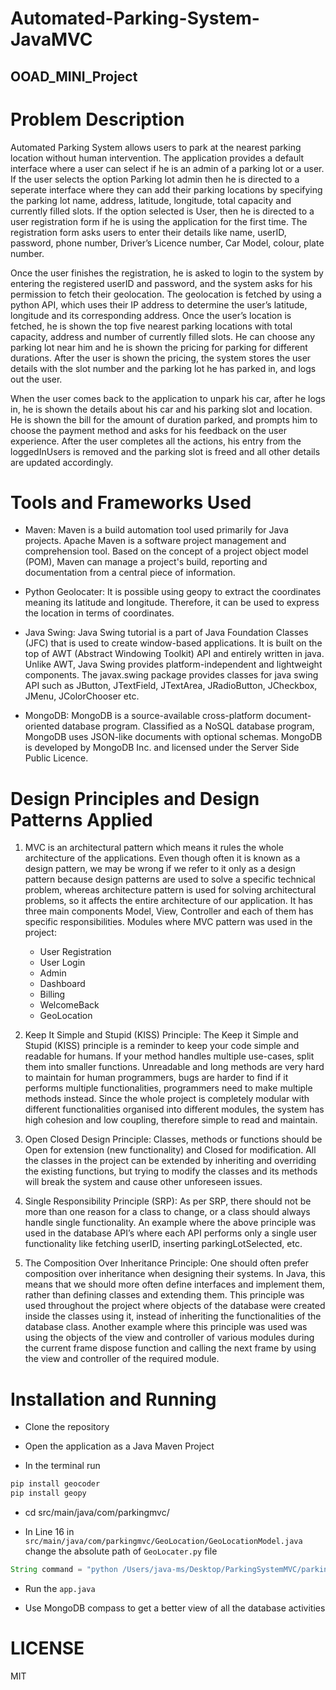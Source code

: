 # Automated-Parking-System-JavaMVC

##  OOAD_MINI_Project


# Problem Description

Automated Parking System allows users to park at the nearest parking location without human intervention. The application provides a default interface where a user can select if he is an admin of a parking lot or a user. If the user selects the option Parking lot admin then he is directed to a seperate interface where they can add their parking locations by specifying the parking lot name, address, latitude, longitude, total capacity and currently filled slots. If the option selected is User, then he is directed to a user registration form if he is using the application for the first time. The registration form asks users to enter their details like name, userID, password, phone number, Driver’s Licence number, Car Model, colour, plate number.

Once the user finishes the registration, he is asked to login to the system by entering the registered userID and password, and the system asks for his permission to fetch their geolocation. The geolocation is fetched by using a python API, which uses their IP address to determine the user’s latitude, longitude and its corresponding address. Once the user’s location is fetched, he is shown the top five nearest parking locations with total capacity, address and number of currently filled slots. He can choose any parking lot near him and he is shown the pricing for parking for different durations. After the user is shown the pricing, the system stores the user details with the slot number and the parking lot he has parked in, and logs out the user.

When the user comes back to the application to unpark his car, after he logs in, he is shown the details about his car and his parking slot and location. He is shown the bill for the amount of duration parked, and prompts him to choose the payment method and asks for his feedback on the user experience. After the user completes all the actions, his entry from the loggedInUsers is removed and the parking slot is freed and all other details are updated accordingly.

# Tools and Frameworks Used

- Maven: Maven is a build automation tool used primarily for Java projects. Apache Maven is a software project management and comprehension tool. Based on the concept of a project object model (POM), Maven can manage a project's build, reporting and documentation from a central piece of information.

- Python Geolocater: It is possible using geopy to extract the coordinates meaning its latitude and longitude. Therefore, it can be used to express the location in terms of coordinates.

- Java Swing: Java Swing tutorial is a part of Java Foundation Classes (JFC) that is used to create window-based applications. It is built on the top of AWT (Abstract Windowing Toolkit) API and entirely written in java. Unlike AWT, Java Swing provides platform-independent and lightweight components. The javax.swing package provides classes for java swing API such as JButton, JTextField, JTextArea, JRadioButton, JCheckbox, JMenu, JColorChooser etc.

- MongoDB: MongoDB is a source-available cross-platform document-oriented database program. Classified as a NoSQL database program, MongoDB uses JSON-like documents with optional schemas. MongoDB is developed by MongoDB Inc. and licensed under the Server Side Public Licence.

# Design Principles and Design Patterns Applied

1. MVC is an architectural pattern which means it rules the whole architecture of the applications. Even though often it is known as a design pattern, we may be wrong if we refer to it only as a design pattern because design patterns are used to solve a specific technical problem, whereas architecture pattern is used for solving architectural problems, so it affects the entire architecture of our application. It has three main components Model, View, Controller and each of them has specific responsibilities. Modules where MVC pattern was used in the project:
    - User Registration
    - User Login
    - Admin
    - Dashboard
    - Billing
    - WelcomeBack
    - GeoLocation

2. Keep It Simple and Stupid (KISS) Principle: The Keep it Simple and Stupid (KISS) principle is a reminder to keep your code simple and readable for humans. If your method handles multiple use-cases, split them into smaller functions. Unreadable and long methods are very hard to maintain for human programmers, bugs are harder to find if it performs multiple functionalities, programmers need to make multiple methods instead. Since the whole project is completely modular with different functionalities organised into different modules, the system has high cohesion and low coupling, therefore simple to read and maintain.

3. Open Closed Design Principle: Classes, methods or functions should be Open for extension (new functionality) and Closed for modification. All the classes in the project can be extended by inheriting and overriding the existing functions, but trying to modify the classes and its methods will break the system and cause other unforeseen issues.

4. Single Responsibility Principle (SRP): As per SRP, there should not be more than one reason for a class to change, or a class should always handle single functionality. An example where the above principle was used in the database API’s where each API performs only a single user functionality like fetching userID, inserting parkingLotSelected, etc.

5. The Composition Over Inheritance Principle: One should often prefer composition over inheritance when designing their systems. In Java, this means that we should more often define interfaces and implement them, rather than defining classes and extending them. This principle was used throughout the project where objects of the database were created inside the classes using it, instead of inheriting the functionalities of the database class. Another example where this principle was used was using the objects of the view and controller of various modules during the current frame dispose function and calling the next frame by using the view and controller of the required module.

# Installation and Running

- Clone the repository

- Open the application as a Java Maven Project

- In the terminal run

```python
pip install geocoder
pip install geopy
```

- cd src/main/java/com/parkingmvc/

- In Line 16 in `src/main/java/com/parkingmvc/GeoLocation/GeoLocationModel.java` change the absolute path of `GeoLocater.py` file

```java
String command = "python /Users/java-ms/Desktop/ParkingSystemMVC/parkingsystemmvc/src/main/java/com/parkingmvc/GeoLocation/GeoLocater.py";
```

- Run the `app.java`

- Use MongoDB compass to get a better view of all the database activities

# LICENSE
MIT




